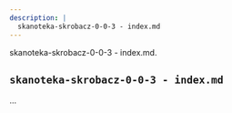 ```yaml
---
description: |
  skanoteka-skrobacz-0-0-3 - index.md
---
```


skanoteka-skrobacz-0-0-3 - index.md.

## `skanoteka-skrobacz-0-0-3 - index.md`

...
